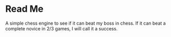 # Read Me

A simple chess engine to see if it can beat my boss in chess. If it can beat a complete novice in 2/3 games, I will call
it a success. 